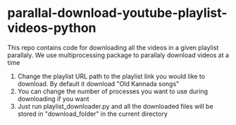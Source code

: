 # parallal-download-youtube-playlist-videos-python
This repo contains code for downloading all the videos in a given playlist parallaly.
We use multiprocessing package to parallaly download videos at a time
1. Change the playlist URL path to the playlist link you would like to download. By default it download "Old Kannada songs"
2. You can change the number of processes you want to use during downloading if you want
3. Just run playlist_downloader.py and all the downloaded files will be stored in "download_folder" in the current directory
